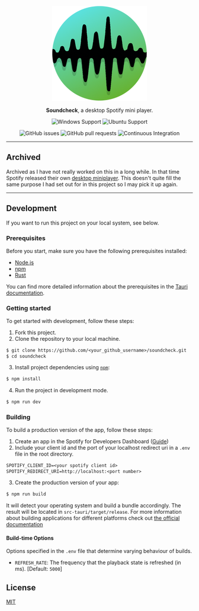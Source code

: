 <div align="center">
  
![Logo](./public/icons/128x128@2x.png)

**Soundcheck**, a desktop Spotify mini player.

![Windows Support](https://img.shields.io/badge/Windows-0078D6?style=for-the-badge&logo=windows&logoColor=white) ![Ubuntu Support](https://img.shields.io/badge/Ubuntu-E95420?style=for-the-badge&logo=ubuntu&logoColor=white)<!-- ![Arch Linux Support](https://img.shields.io/badge/Arch_Linux-1793D1?style=for-the-badge&logo=arch-linux&logoColor=white) ![MacOS Support](https://img.shields.io/badge/MACOS-adb8c5?style=for-the-badge&logo=macos&logoColor=white) -->

![GitHub issues](https://img.shields.io/github/issues/ndoolan360/soundcheck) ![GitHub pull requests](https://img.shields.io/github/issues-pr/ndoolan360/soundcheck) ![Continuous Integration](https://github.com/ndoolan360/soundcheck/actions/workflows/ci.yml/badge.svg)

</div>

---

## Archived

Archived as I have not really worked on this in a long while. In that time Spotify released their own [desktop miniplayer](https://community.spotify.com/t5/Community-Blog/Introducing-the-Spotify-Miniplayer-to-Spotify-Desktop/ba-p/5956132). This doesn't quite fill the same purpose I had set out for in this project so I may pick it up again. 

---

## Development

If you want to run this project on your local system, see below.

### Prerequisites

Before you start, make sure you have the following prerequisites installed:

-   [Node.js](https://nodejs.org/)
-   [npm](https://www.npmjs.com/)
-   [Rust](https://www.rust-lang.org/)

You can find more detailed information about the prerequisites in the [Tauri documentation](https://tauri.app/v1/guides/getting-started/prerequisites).

### Getting started

To get started with development, follow these steps:

1. Fork this project.
2. Clone the repository to your local machine.

```shell
$ git clone https://github.com/<your_github_username>/soundcheck.git
$ cd soundcheck
```

3. Install project dependencies using [`npm`](https://www.npmjs.com/):

```bash
$ npm install
```

4. Run the project in development mode.

```bash
$ npm run dev
```

### Building

To build a production version of the app, follow these steps:

1. Create an app in the Spotify for Developers Dashboard ([Guide](https://developer.spotify.com/documentation/web-api/tutorials/getting-started?offset=-165#create-an-app))
2. Include your client id and the port of your localhost redirect uri in a `.env` file in the root directory.

```env
SPOTIFY_CLIENT_ID=<your spotify client id>
SPOTIFY_REDIRECT_URI=http://localhost:<port number>
```

3. Create the production version of your app:

```bash
$ npm run build
```

It will detect your operating system and build a bundle accordingly. The result will be located in `src-tauri/target/release`.
For more information about building applications for different platforms check out [the official documentation](https://tauri.app/v1/guides/building/)

#### Build-time Options

Options specified in the `.env` file that determine varying behaviour of builds.

-   `REFRESH_RATE`: The frequency that the playback state is refreshed (in ms). [Default: `5000`]

## License

[MIT](https://github.com/ndoolan360/soundcheck/blob/master/LICENSE)
